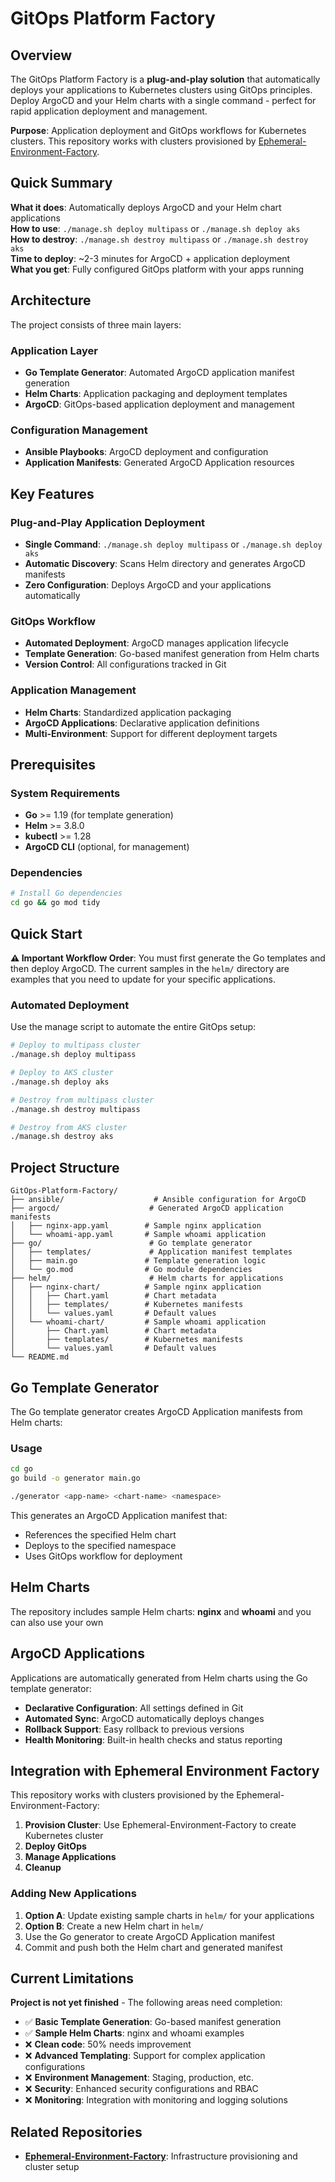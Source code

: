 # GitOps Platform Factory

## Overview

The GitOps Platform Factory is a **plug-and-play solution** that automatically deploys your applications to Kubernetes clusters using GitOps principles. Deploy ArgoCD and your Helm charts with a single command - perfect for rapid application deployment and management.

**Purpose**: Application deployment and GitOps workflows for Kubernetes clusters. This repository works with clusters provisioned by [Ephemeral-Environment-Factory](https://github.com/vladcalo/Ephemeral-Environment-Factory).

## Quick Summary

**What it does**: Automatically deploys ArgoCD and your Helm chart applications  
**How to use**: `./manage.sh deploy multipass` or `./manage.sh deploy aks`  
**How to destroy**: `./manage.sh destroy multipass` or `./manage.sh destroy aks`  
**Time to deploy**: ~2-3 minutes for ArgoCD + application deployment  
**What you get**: Fully configured GitOps platform with your apps running

## Architecture

The project consists of three main layers:

### Application Layer

- **Go Template Generator**: Automated ArgoCD application manifest generation
- **Helm Charts**: Application packaging and deployment templates
- **ArgoCD**: GitOps-based application deployment and management

### Configuration Management

- **Ansible Playbooks**: ArgoCD deployment and configuration
- **Application Manifests**: Generated ArgoCD Application resources

## Key Features

### Plug-and-Play Application Deployment

- **Single Command**: `./manage.sh deploy multipass` or `./manage.sh deploy aks`
- **Automatic Discovery**: Scans Helm directory and generates ArgoCD manifests
- **Zero Configuration**: Deploys ArgoCD and your applications automatically

### GitOps Workflow

- **Automated Deployment**: ArgoCD manages application lifecycle
- **Template Generation**: Go-based manifest generation from Helm charts
- **Version Control**: All configurations tracked in Git

### Application Management

- **Helm Charts**: Standardized application packaging
- **ArgoCD Applications**: Declarative application definitions
- **Multi-Environment**: Support for different deployment targets

## Prerequisites

### System Requirements

- **Go** >= 1.19 (for template generation)
- **Helm** >= 3.8.0
- **kubectl** >= 1.28
- **ArgoCD CLI** (optional, for management)

### Dependencies

```bash
# Install Go dependencies
cd go && go mod tidy
```

## Quick Start

**⚠️ Important Workflow Order**: You must first generate the Go templates and then deploy ArgoCD. The current samples in the `helm/` directory are examples that you need to update for your specific applications.

### Automated Deployment

Use the manage script to automate the entire GitOps setup:

```bash
# Deploy to multipass cluster
./manage.sh deploy multipass

# Deploy to AKS cluster
./manage.sh deploy aks

# Destroy from multipass cluster
./manage.sh destroy multipass

# Destroy from AKS cluster
./manage.sh destroy aks
```

## Project Structure

```
GitOps-Platform-Factory/
├── ansible/                    # Ansible configuration for ArgoCD
├── argocd/                    # Generated ArgoCD application manifests
│   ├── nginx-app.yaml        # Sample nginx application
│   └── whoami-app.yaml       # Sample whoami application
├── go/                        # Go template generator
│   ├── templates/             # Application manifest templates
│   ├── main.go               # Template generation logic
│   └── go.mod                # Go module dependencies
├── helm/                      # Helm charts for applications
│   ├── nginx-chart/          # Sample nginx application
│   │   ├── Chart.yaml        # Chart metadata
│   │   ├── templates/        # Kubernetes manifests
│   │   └── values.yaml       # Default values
│   └── whoami-chart/         # Sample whoami application
│       ├── Chart.yaml        # Chart metadata
│       ├── templates/        # Kubernetes manifests
│       └── values.yaml       # Default values
└── README.md
```

## Go Template Generator

The Go template generator creates ArgoCD Application manifests from Helm charts:

### Usage

```bash
cd go
go build -o generator main.go

./generator <app-name> <chart-name> <namespace>
```

This generates an ArgoCD Application manifest that:

- References the specified Helm chart
- Deploys to the specified namespace
- Uses GitOps workflow for deployment

## Helm Charts

The repository includes sample Helm charts: **nginx** and **whoami** and you can also use your own

## ArgoCD Applications

Applications are automatically generated from Helm charts using the Go template generator:

- **Declarative Configuration**: All settings defined in Git
- **Automated Sync**: ArgoCD automatically deploys changes
- **Rollback Support**: Easy rollback to previous versions
- **Health Monitoring**: Built-in health checks and status reporting

## Integration with Ephemeral Environment Factory

This repository works with clusters provisioned by the Ephemeral-Environment-Factory:

1. **Provision Cluster**: Use Ephemeral-Environment-Factory to create Kubernetes cluster
2. **Deploy GitOps**
3. **Manage Applications**
4. **Cleanup**

### Adding New Applications

1. **Option A**: Update existing sample charts in `helm/` for your applications
2. **Option B**: Create a new Helm chart in `helm/`
3. Use the Go generator to create ArgoCD Application manifest
4. Commit and push both the Helm chart and generated manifest

## Current Limitations

**Project is not yet finished** - The following areas need completion:

- ✅ **Basic Template Generation**: Go-based manifest generation
- ✅ **Sample Helm Charts**: nginx and whoami examples
- ❌ **Clean code**: 50% needs improvement
- ❌ **Advanced Templating**: Support for complex application configurations
- ❌ **Environment Management**: Staging, production, etc.
- ❌ **Security**: Enhanced security configurations and RBAC
- ❌ **Monitoring**: Integration with monitoring and logging solutions

## Related Repositories

- **[Ephemeral-Environment-Factory](https://github.com/vladcalo/Ephemeral-Environment-Factory)**: Infrastructure provisioning and cluster setup
